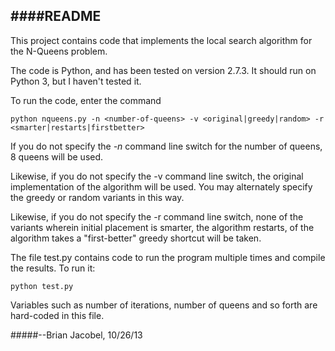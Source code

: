 ####README
------
This project contains code that implements the local search algorithm for the N-Queens problem.

The code is Python, and has been tested on version 2.7.3. It should run on Python 3, but I haven't tested it.

To run the code, enter the command

	python nqueens.py -n <number-of-queens> -v <original|greedy|random> -r <smarter|restarts|firstbetter>

If you do not specify the *-n* command line switch for the number of queens, 8 queens will be used.

Likewise, if you do not specify the -v command line switch, the original implementation of the algorithm will be used. You may alternately specify the greedy or random variants in this way.

Likewise, if you do not specify the -r command line switch, none of the variants wherein initial placement is smarter, the algorithm restarts, of the algorithm takes a "first-better" greedy shortcut will be taken.


The file test.py contains code to run the program multiple times and compile the results. To run it:

	python test.py

Variables such as number of iterations, number of queens and so forth are hard-coded in this file.



#####--Brian Jacobel, 10/26/13